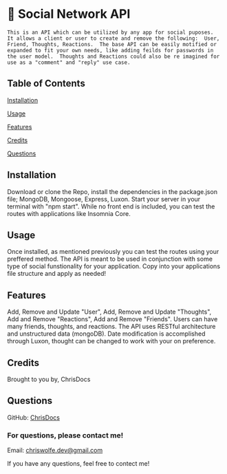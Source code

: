 
# 📘 Social Network API
    This is an API which can be utilized by any app for social puposes.  It allows a client or user to create and remove the following:  User, Friend, Thoughts, Reactions.  The base API can be easily motified or expanded to fit your own needs, like adding feilds for passwords in the user model.  Thoughts and Reactions could also be re imagined for use as a "comment" and "reply" use case.

  
  ## Table of Contents
  [Installation](#installation)

  [Usage](#usage)

  [Features](#features)

  [Credits](#credits)

  [Questions](#questions)

  
  
  ## Installation

  Download or clone the Repo, install the dependencies in the package.json file; MongoDB, Mongoose, Express, Luxon.  Start your server in your terminal with "npm start".  While no front end is included, you can test the routes with applications like Insomnia Core.
    
  
  ## Usage

  Once installed, as mentioned previously you can test the routes using your preffered method.  The API is meant to be used in conjunction with some type of social funstionality for your application.  Copy into your applications file structure and apply as needed!
    
  
  ## Features

  Add, Remove and Update "User",  Add, Remove and Update "Thoughts", Add and Remove "Reactions", Add and Remove "Friends".  Users can have many friends, thoughts, and reactions.  The API uses RESTful architecture and unstructured data (mongoDB).  Date modification is accomplished through Luxon, thought can be changed to work with your on preference.
    
  
  ## Credits
    
  Brought to you by, ChrisDocs
    
  
  
  
  ## Questions
  GitHub: [ChrisDocs](http://github.com/ChrisDocs)
    
  
  ### For questions, please contact me!
  Email: chriswolfe.dev@gmail.com
    
  
  If you have any questions, feel free to contect me!
